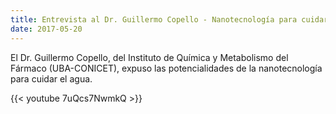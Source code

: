 ```yaml
---
title: Entrevista al Dr. Guillermo Copello - Nanotecnología para cuidar el agua
date: 2017-05-20
---
```


El Dr. Guillermo Copello, del Instituto de Química y Metabolismo del Fármaco (UBA-CONICET), expuso las potencialidades de la nanotecnología para cuidar el agua.

<!--more-->

{{< youtube 7uQcs7NwmkQ >}}


